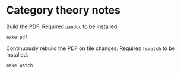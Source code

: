 # Category theory notes

Build the PDF. Required `pandoc` to be installed.

```
make pdf
```

Continuously rebuild the PDF on file changes. Requires `fswatch` to be installed.

```
make watch
```
